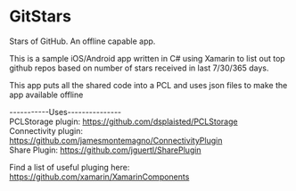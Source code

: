# GitStars

Stars of GitHub. An offline capable app.

This is a sample iOS/Android app written in C# using Xamarin to list out top github repos based on number of stars received in last 7/30/365 days.

This app puts all the shared code into a PCL and uses json files to make the app available offline

-----------Uses---------------  
PCLStorage plugin: https://github.com/dsplaisted/PCLStorage  
Connectivity plugin: https://github.com/jamesmontemagno/ConnectivityPlugin  
Share Plugin: https://github.com/jguertl/SharePlugin  

Find a list of useful pluging here: https://github.com/xamarin/XamarinComponents  
